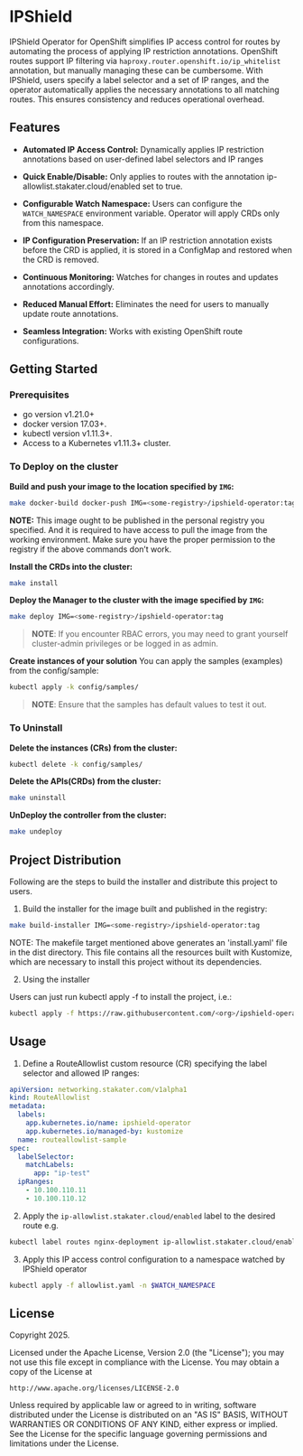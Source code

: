 # IPShield

IPShield Operator for OpenShift simplifies IP access control for routes by automating the process of applying IP restriction annotations. OpenShift routes support IP filtering via `haproxy.router.openshift.io/ip_whitelist` annotation, but manually managing these can be cumbersome. With IPShield, users specify a label selector and a set of IP ranges, and the operator automatically applies the necessary annotations to all matching routes. This ensures consistency and reduces operational overhead.

## Features

- **Automated IP Access Control:** Dynamically applies IP restriction annotations based on user-defined label selectors and IP ranges

- **Quick Enable/Disable:** Only applies to routes with the annotation ip-allowlist.stakater.cloud/enabled set to true.
- **Configurable Watch Namespace:** Users can configure the `WATCH_NAMESPACE` environment variable. Operator will apply CRDs only from this namespace.
- **IP Configuration Preservation:** If an IP restriction annotation exists before the CRD is applied, it is stored in a ConfigMap and restored when the CRD is removed.
- **Continuous Monitoring:** Watches for changes in routes and updates annotations accordingly.
- **Reduced Manual Effort:** Eliminates the need for users to manually update route annotations.
- **Seamless Integration:** Works with existing OpenShift route configurations.

## Getting Started

### Prerequisites
- go version v1.21.0+
- docker version 17.03+.
- kubectl version v1.11.3+.
- Access to a Kubernetes v1.11.3+ cluster.

### To Deploy on the cluster
**Build and push your image to the location specified by `IMG`:**

```sh
make docker-build docker-push IMG=<some-registry>/ipshield-operator:tag
```

**NOTE:** This image ought to be published in the personal registry you specified.
And it is required to have access to pull the image from the working environment.
Make sure you have the proper permission to the registry if the above commands don’t work.

**Install the CRDs into the cluster:**

```sh
make install
```

**Deploy the Manager to the cluster with the image specified by `IMG`:**

```sh
make deploy IMG=<some-registry>/ipshield-operator:tag
```

> **NOTE**: If you encounter RBAC errors, you may need to grant yourself cluster-admin
privileges or be logged in as admin.

**Create instances of your solution**
You can apply the samples (examples) from the config/sample:

```sh
kubectl apply -k config/samples/
```

>**NOTE**: Ensure that the samples has default values to test it out.

### To Uninstall
**Delete the instances (CRs) from the cluster:**

```sh
kubectl delete -k config/samples/
```

**Delete the APIs(CRDs) from the cluster:**

```sh
make uninstall
```

**UnDeploy the controller from the cluster:**

```sh
make undeploy
```

## Project Distribution

Following are the steps to build the installer and distribute this project to users.

1. Build the installer for the image built and published in the registry:

```sh
make build-installer IMG=<some-registry>/ipshield-operator:tag
```

NOTE: The makefile target mentioned above generates an 'install.yaml'
file in the dist directory. This file contains all the resources built
with Kustomize, which are necessary to install this project without
its dependencies.

2. Using the installer

Users can just run kubectl apply -f <URL for YAML BUNDLE> to install the project, i.e.:

```sh
kubectl apply -f https://raw.githubusercontent.com/<org>/ipshield-operator/<tag or branch>/dist/install.yaml
```
## Usage
1. Define a RouteAllowlist custom resource (CR) specifying the label selector and allowed IP ranges:
```yaml
apiVersion: networking.stakater.com/v1alpha1
kind: RouteAllowlist
metadata:
  labels:
    app.kubernetes.io/name: ipshield-operator
    app.kubernetes.io/managed-by: kustomize
  name: routeallowlist-sample
spec:
  labelSelector:
    matchLabels:
      app: "ip-test"
  ipRanges:
    - 10.100.110.11
    - 10.100.110.12
```
2. Apply the `ip-allowlist.stakater.cloud/enabled` label to the desired route e.g.
```sh
kubectl label routes nginx-deployment ip-allowlist.stakater.cloud/enabled=true -n mywebserver --overwrite
```
3. Apply this IP access control configuration to a namespace watched by IPShield operator
```sh
kubectl apply -f allowlist.yaml -n $WATCH_NAMESPACE
```

## License

Copyright 2025.

Licensed under the Apache License, Version 2.0 (the "License");
you may not use this file except in compliance with the License.
You may obtain a copy of the License at

    http://www.apache.org/licenses/LICENSE-2.0

Unless required by applicable law or agreed to in writing, software
distributed under the License is distributed on an "AS IS" BASIS,
WITHOUT WARRANTIES OR CONDITIONS OF ANY KIND, either express or implied.
See the License for the specific language governing permissions and
limitations under the License.

